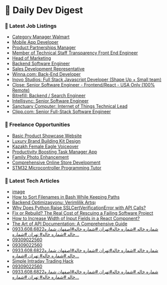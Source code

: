 # 📢 Daily Dev Digest

### 💼 Latest Job Listings
- [Category Manager Walmart](https://remoteOK.com/remote-jobs/remote-category-manager-walmart-e-l-f-beauty-1093121)
- [Mobile App Developer](https://remoteOK.com/remote-jobs/remote-mobile-app-developer-crazygames-1093117)
- [Product Partnerships Manager](https://remoteOK.com/remote-jobs/remote-product-partnerships-manager-presto-1093116)
- [Member of Technical Staff Transparency Front End Engineer](https://remoteOK.com/remote-jobs/remote-member-of-technical-staff-transparency-front-end-engineer-anchorage-digital-1093115)
- [Head of Marketing](https://remoteOK.com/remote-jobs/remote-head-of-marketing-the-people-brand-1093114)
- [Backend Software Engineer](https://remoteOK.com/remote-jobs/remote-backend-software-engineer-firework-1093113)
- [Sales Development Representative](https://remoteOK.com/remote-jobs/remote-sales-development-representative-firework-1093112)
- [Winna.com: Back-End Developer](https://weworkremotely.com/remote-jobs/winna-com-back-end-developer)
- [Inovo Studios: Full Stack Javascript Developer (Shape Up + Small team)](https://weworkremotely.com/remote-jobs/inovo-studios-full-stack-javascript-developer-shape-up-small-team)
- [Close: Senior Software Engineer - Frontend/React - USA Only (100% Remote)](https://weworkremotely.com/remote-jobs/close-senior-software-engineer-frontend-react-usa-only-100-remote)
- [Bitrefill: Backend / Search Engineer](https://weworkremotely.com/remote-jobs/bitrefill-backend-search-engineer)
- [Intellisync: Senior Software Engineer](https://weworkremotely.com/remote-jobs/intellisync-senior-software-engineer-1)
- [Sanctuary Computer: Internet of Things Technical Lead](https://weworkremotely.com/remote-jobs/sanctuary-computer-internet-of-things-technical-lead)
- [Clipp.com: Senior Full-Stack Software Engineer](https://weworkremotely.com/remote-jobs/clipp-com-senior-full-stack-software-engineer)

### 🎯 Freelance Opportunities
- [Basic Product Showcase Website](https://www.freelancer.com/projects/website-design/Basic-Product-Showcase-Website.html)
- [Luxury Brand Building Kit Design](https://www.freelancer.com/projects/logo-design/Luxury-Brand-Building-Kit-Design.html)
- [Kazakh Female Eagle Voiceover](https://www.freelancer.com/projects/voice-talent/Kazakh-Female-Eagle-Voiceover.html)
- [Productivity Boosting Task Manager App](https://www.freelancer.com/projects/mobile-app-development/Productivity-Boosting-Task-Manager-App.html)
- [Family Photo Enhancement](https://www.freelancer.com/projects/photoshop/Family-Photo-Enhancement-39386569.html)
- [Comprehensive Online Store Development](https://www.freelancer.com/projects/ecommerce/Comprehensive-Online-Store-Development.html)
- [STM32 Microcontroller Programming Tutor](https://www.freelancer.com/projects/microcontroller/STM-Microcontroller-Programming-Tutor.html)

### 📝 Latest Tech Articles
- [image](https://dev.to/kentechgeek/image-1pa9)
- [How to Sort Filenames in Bash While Keeping Paths](https://dev.to/generatecodedev/how-to-sort-filenames-in-bash-while-keeping-paths-1gek)
- [Backend Optimizasyonu: Verimlilik Artışı](https://dev.to/yunus_emremert_1756b71d3/backend-optimizasyonu-verimlilik-artisi-j6l)
- [Why Does Python Raise SSLCertVerificationError with API Calls?](https://dev.to/generatecodedev/why-does-python-raise-sslcertverificationerror-with-api-calls-fid)
- [Fix or Rebuild? The Real Cost of Rescuing a Failing Software Project](https://dev.to/jhavtech/fix-or-rebuild-the-real-cost-of-rescuing-a-failing-software-project-2fn1)
- [How to Increase Width of Input Fields in a React Component?](https://dev.to/generatecodedev/how-to-increase-width-of-input-fields-in-a-react-component-331k)
- [The Art of API Documentation: A Comprehensive Guide](https://dev.to/ttibbs/the-art-of-api-documentation-a-comprehensive-guide-222k)
- [0933.608.6822شماره خاله #شماره خاله#تهران #شماره خاله#اصفهان
شماره خاله #شماره خاله# تهران #شماره…](https://medium.com/@shomare1234khalh/0933-608-6822%D8%B4%D9%85%D8%A7%D8%B1%D9%87-%D8%AE%D8%A7%D9%84%D9%87-%D8%B4%D9%85%D8%A7%D8%B1%D9%87-%D8%AE%D8%A7%D9%84%D9%87-%D8%AA%D9%87%D8%B1%D8%A7%D9%86-%D8%B4%D9%85%D8%A7%D8%B1%D9%87-%D8%AE%D8%A7%D9%84%D9%87-%D8%A7%D8%B5%D9%81%D9%87%D8%A7%D9%86-%D8%B4%D9%85%D8%A7%D8%B1%D9%87-%D8%AE%D8%A7%D9%84%D9%87-%D8%B4%D9%85%D8%A7%D8%B1%D9%87-%D8%AE%D8%A7%D9%84%D9%87-%D8%AA%D9%87%D8%B1%D8%A7%D9%86-%D8%B4%D9%85%D8%A7%D8%B1%D9%87-6e2927a87f1f?source=rss------programming-5)
- [09309022560](https://medium.com/@kgjbjfb/09309022560-58efa516273c?source=rss------programming-5)
- [09309022560](https://medium.com/@kgjbjfb/09309022560-2a6f5f121e11?source=rss------programming-5)
- [0933.608.6822شماره خاله #شماره خاله#تهران #شماره خاله#اصفهان
شماره خاله #شماره خاله# تهران #شماره…](https://medium.com/@shomare1234khalh/0933-608-6822%D8%B4%D9%85%D8%A7%D8%B1%D9%87-%D8%AE%D8%A7%D9%84%D9%87-%D8%B4%D9%85%D8%A7%D8%B1%D9%87-%D8%AE%D8%A7%D9%84%D9%87-%D8%AA%D9%87%D8%B1%D8%A7%D9%86-%D8%B4%D9%85%D8%A7%D8%B1%D9%87-%D8%AE%D8%A7%D9%84%D9%87-%D8%A7%D8%B5%D9%81%D9%87%D8%A7%D9%86-%D8%B4%D9%85%D8%A7%D8%B1%D9%87-%D8%AE%D8%A7%D9%84%D9%87-%D8%B4%D9%85%D8%A7%D8%B1%D9%87-%D8%AE%D8%A7%D9%84%D9%87-%D8%AA%D9%87%D8%B1%D8%A7%D9%86-%D8%B4%D9%85%D8%A7%D8%B1%D9%87-4c4744eae07a?source=rss------programming-5)
- [Simple Intraday Trading Hack](https://medium.com/@sayedalimi19/simple-intraday-trading-hack-bbb2e77387d1?source=rss------programming-5)
- [09309022560](https://medium.com/@kgjbjfb/09309022560-2cad43da14f5?source=rss------programming-5)
- [0933.608.6822شماره خاله #شماره خاله#تهران #شماره خاله#اصفهان
شماره خاله #شماره خاله# تهران #شماره…](https://medium.com/@shomare1234khalh/0933-608-6822%D8%B4%D9%85%D8%A7%D8%B1%D9%87-%D8%AE%D8%A7%D9%84%D9%87-%D8%B4%D9%85%D8%A7%D8%B1%D9%87-%D8%AE%D8%A7%D9%84%D9%87-%D8%AA%D9%87%D8%B1%D8%A7%D9%86-%D8%B4%D9%85%D8%A7%D8%B1%D9%87-%D8%AE%D8%A7%D9%84%D9%87-%D8%A7%D8%B5%D9%81%D9%87%D8%A7%D9%86-%D8%B4%D9%85%D8%A7%D8%B1%D9%87-%D8%AE%D8%A7%D9%84%D9%87-%D8%B4%D9%85%D8%A7%D8%B1%D9%87-%D8%AE%D8%A7%D9%84%D9%87-%D8%AA%D9%87%D8%B1%D8%A7%D9%86-%D8%B4%D9%85%D8%A7%D8%B1%D9%87-4cdab853bfb7?source=rss------programming-5)

